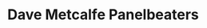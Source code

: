 ---
title: "Dave Metcalfe Panelbeaters"
url: /hamilton/dave-metcalfe-panelbeaters/
shop: Autowerkstatt
---